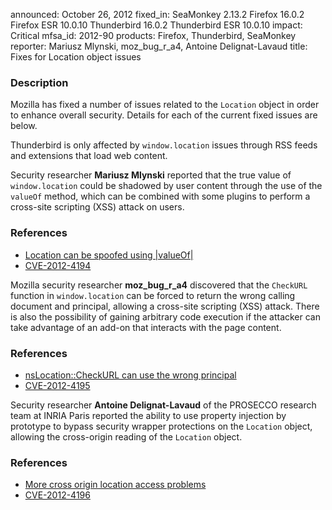 announced: October 26, 2012
fixed_in: SeaMonkey 2.13.2
          Firefox 16.0.2
          Firefox ESR 10.0.10
          Thunderbird 16.0.2
          Thunderbird ESR 10.0.10
impact: Critical
mfsa_id: 2012-90
products: Firefox, Thunderbird, SeaMonkey
reporter: Mariusz Mlynski, moz_bug_r_a4, Antoine Delignat-Lavaud
title: Fixes for Location object issues

<h3>Description</h3>

<p>Mozilla has fixed a number of issues related to the <code>Location</code> object in order to enhance overall security. Details for each of the current fixed issues are below.

</p><p class="note">Thunderbird is only affected by <code>window.location</code> issues through RSS feeds and extensions that load web content.</p>

<p>Security researcher <strong>Mariusz Mlynski</strong> reported that the true value of <code>window.location</code> could be shadowed by user content through the use of the <code>valueOf</code> method, which can be combined with some plugins to perform a cross-site scripting (XSS) attack on users. 
</p>

<h3>References</h3>
<ul>
  <li><a href="https://bugzilla.mozilla.org/show_bug.cgi?id=800666">
      Location can be spoofed using |valueOf|</a></li>
  <li><a href="http://cve.mitre.org/cgi-bin/cvename.cgi?name=CVE-2012-4194" class="ex-ref">CVE-2012-4194</a></li>
</ul>


<p>Mozilla security researcher <strong>moz_bug_r_a4</strong> discovered that the <code>CheckURL</code> function in <code>window.location</code> can be forced to return the wrong calling document and principal, allowing a cross-site scripting (XSS) attack. There is also the possibility of gaining arbitrary code execution if the attacker can take advantage of an add-on that interacts with the page content.
</p>

<h3>References</h3>
<ul>
  <li><a href="https://bugzilla.mozilla.org/show_bug.cgi?id=793121">
      nsLocation::CheckURL can use the wrong principal</a></li>
  <li><a href="http://cve.mitre.org/cgi-bin/cvename.cgi?name=CVE-2012-4195" class="ex-ref">CVE-2012-4195</a></li>
</ul>


<p>Security researcher <strong>Antoine Delignat-Lavaud</strong> of the PROSECCO research team at INRIA Paris reported the ability to use property injection by prototype to bypass security wrapper protections on the <code>Location</code> object, allowing the cross-origin reading of the <code>Location</code> object.

</p><h3>References</h3>
<ul>
  <li><a href="https://bugzilla.mozilla.org/show_bug.cgi?id=802557">
      More cross origin location access problems</a></li>
  <li><a href="http://cve.mitre.org/cgi-bin/cvename.cgi?name=CVE-2012-4196" class="ex-ref">CVE-2012-4196</a></li>
</ul>




